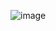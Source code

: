![image](https://github.com/MarcosCantarutti/lp-desenvolvimento-react/assets/62340631/1292dbdc-7a03-49d5-889d-32ed48f27c81)

